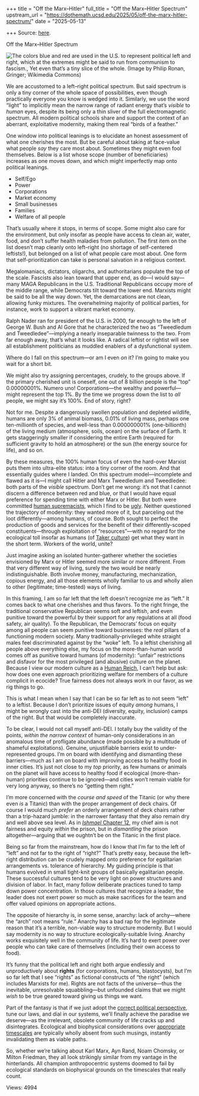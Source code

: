 +++
title = "Off the Marx–Hitler"
full_title = "Off the Marx–Hitler Spectrum"
upstream_url = "https://dothemath.ucsd.edu/2025/05/off-the-marx-hitler-spectrum/"
date = "2025-05-13"

+++
Source: [here](https://dothemath.ucsd.edu/2025/05/off-the-marx-hitler-spectrum/).

Off the Marx–Hitler Spectrum

![The colors blue and red are used in the U.S. to represent political left and right, which at the extremes might be said to run from communism to fascism., Yet even that’s a tiny slice of the whole. (Image by Philip Ronan, Gringer; [Wikimedia Commons](https://commons.wikimedia.org/wiki/File:EM_spectrumrevised.png))](https://dothemath.ucsd.edu/wp-content/uploads/2025/05/EM_spectrumrevised.png)

We are accustomed to a left–right political spectrum. But said spectrum is only a tiny corner of the whole space of possibilities, even though practically everyone you know is wedged into it. Similarly, we use the word “light” to implicitly mean the narrow range of radiant energy that’s *visible* to *human* eyes, despite its being only a thin sliver of the full electromagnetic spectrum. All modern political schools share and support the context of an aberrant, exploitative modernity, making them real “birds of a feather.”

One window into political leanings is to elucidate an honest assessment of what one cherishes the most. But be careful about taking at face-value what people *say* they care most about. Sometimes they might even fool themselves. Below is a list whose scope (number of beneficiaries) increases as one moves down, and which might imperfectly map onto political leanings.

-   Self/Ego
-   Power
-   Corporations
-   Market economy
-   Small businesses
-   Families
-   Welfare of all people

That’s usually where it stops, in terms of scope. Some might also care for the environment, but only insofar as people have access to clean air, water, food, and don’t suffer health maladies from pollution. The first item on the list doesn’t map cleanly onto left–right (no shortage of self-centered leftists!), but belonged on a list of what people care most about. One form that self-prioritization can take is personal salvation in a religious context.

Megalomaniacs, dictators, oligarchs, and authoritarians populate the top of the scale. Fascists also lean toward that upper end, as do—I would say—many MAGA Republicans in the U.S. Traditional Republicans occupy more of the middle range, while Democrats tilt toward the lower end. Marxists might be said to be all the way down. Yet, the demarcations are not clean, allowing funky mixtures. The overwhelming majority of political parties, for instance, work to support a vibrant market economy.

Ralph Nader ran for president of the U.S. in 2000, far enough to the left of George W. Bush and Al Gore that he characterized the two as “Tweedledum and Tweedledee”—implying a nearly inseparable twinness to the two. From far enough away, that’s what it looks like. A radical leftist or rightist will see all establishment politicians as muddled enablers of a dysfunctional system.

Where do I fall on this spectrum—or am I even *on* it? I’m going to make you wait for a short bit.

We might also try assigning percentages, crudely, to the groups above. If the primary cherished unit is oneself, one out of 8 billion people is the “top” 0.00000001%. Numero uno! Corporations—the wealthy and powerful—might represent the top 1%. By the time we progress down the list to *all* people, we might say it’s 100%. End of story, right?

Not for me. Despite a dangerously swollen population and depleted wildlife, humans are only 3% of animal biomass, 0.01% of living mass, perhaps one ten-millionth of species, and well-less than 0.000000001% (one-billionth) of the living medium (atmosphere, soils, ocean) on the surface of Earth. It gets staggeringly smaller if considering the entire Earth (required for sufficient gravity to hold an atmosphere) or the sun (the energy source for life), and so on.

By these measures, the 100% human focus of even the hard-over Marxist puts them into ultra-elite status: into a tiny corner of the room. And that essentially guides where I landed. On this spectrum model—incomplete and flawed as it is—I might call Hitler and Marx Tweedledum and Tweedledee: both parts of the *visible* spectrum. Don’t get me wrong: it’s not that I cannot discern a difference between red and blue, or that I would have equal preference for spending time with either Marx or Hitler. But both were committed [human supremacists](https://dothemath.ucsd.edu/2024/08/mm-12-human-supremacy/), which I find to be [ugly](https://dothemath.ucsd.edu/2023/10/our-ugly-magnificence/). Neither questioned the trajectory of modernity: they wanted more of it, but parceling out the loot differently—among humans, of course. Both sought to perfect the production of goods and services for the benefit of their differently-scoped constituents—through exploitation of “resources”—with no regard for the ecological toll insofar as humans (of [Taker culture](https://dothemath.ucsd.edu/2025/03/ishmael-chapter-2/)) get what they want in the short term. Workers of the world, unite?

Just imagine asking an isolated hunter-gatherer whether the societies envisioned by Marx or Hitler seemed more similar or more different. From that very different way of living, surely the two would be nearly indistinguishable. Both involve money, manufacturing, mechanization, copious energy, and all those elements wholly familiar to us and wholly alien to other (legitimate; time-tested) ways of living.

In this framing, I am so far left that the left doesn’t recognize me as “left.” It comes back to what one cherishes and thus favors. To the right fringe, the traditional conservative Republican seems soft and leftish, and even punitive toward the powerful by their support for any regulations at all (food safety, air quality). To the Republican, the Democrats’ focus on equity among all people can seem punitive toward businesses: the *real* pillars of a functioning modern society. Many traditionally-privileged white straight males feel discriminated against by the “woke” left. To a leftist cherishing all people above everything else, my focus on the more-than-human world comes off as punitive toward humans (of modernity): “unfair” restrictions and disfavor for the most privileged (and abusive) culture on the planet. Because I view our modern culture as a [Human Reich](https://dothemath.ucsd.edu/2023/10/our-ugly-magnificence/), I can’t help but ask: how does one even approach prioritizing welfare for members of a culture complicit in ecocide? True fairness does not always work in our favor, as we rig things to go.

This is what I mean when I say that I can be so far left as to not seem “left” to a leftist. Because I don’t prioritize issues of equity *among* humans, I might be wrongly cast into the anti-DEI (diversity, equity, inclusion) camps of the right. But that would be completely inaccurate.

To be clear, I would not call myself anti-DEI. I totally buy the validity of the points, *within the narrow context* of human-only considerations in an anomalous time of profligate abundance (made possible by a multitude of shameful exploitations). Genuine, unjustifiable barriers exist to under-represented groups. I’m on board with identifying and dismantling these barriers—much as I am on board with improving access to healthy food in inner cities. It’s just not close to my *top* priority, as few humans or animals on the planet will have access to healthy food if ecological (more-than-human) priorities continue to be ignored—and cities won’t remain viable for very long anyway, so there’s no “getting them right.”

I’m more concerned with the *course and speed* of the Titanic (or why there even *is* a Titanic) than with the proper arrangement of deck chairs. Of course I would much *prefer* an orderly arrangement of deck chairs rather than a trip-hazard jumble: in the narrower fantasy that they also remain dry and well above sea level. As in [*Ishmael* Chapter 12](https://dothemath.ucsd.edu/2025/05/ishmael-chapter-12/), my chief aim is not fairness and equity *within* the prison, but in *dismantling* the prison altogether—arguing that we oughtn’t be on the Titanic in the first place.

Being so far from the mainstream, how do I know that I’m far to the left of “left” and not far to the right of “right?” That’s pretty easy, because the left–right distribution can be crudely mapped onto preference for egalitarian arrangements vs. tolerance of hierarchy. My guiding principle is that humans evolved in small tight-knit groups of basically egalitarian people. These successful cultures tend to be very light on power structures and division of labor. In fact, many follow deliberate practices tuned to tamp down power concentration. In those cultures that recognize a leader, the leader does not exert power so much as make sacrifices for the team and offer valued opinions on appropriate actions.

The opposite of hierarchy is, in some sense, anarchy: lack of archy—where the “arch” root means “rule.” Anarchy has a bad rap for the legitimate reason that it’s a terrible, non-viable way to structure modernity. But I would say modernity is no way to structure ecologically-suitable living. Anarchy works exquisitely well in the community of life. It’s hard to exert power over people who can take care of themselves (including their own access to food).

It’s funny that the political left and right both argue endlessly and unproductively about **rights** (for corporations, humans, blastocysts), but I’m so far left that I see “rights” as fictional constructs of “the right” (which includes Marxists for me). Rights are not facts of the universe—thus the inevitable, unresolvable squabbling—but unfounded claims that we might *wish* to be true geared toward giving us things we want.

Part of the fantasy is that if we just adopt the [correct political perspective](https://dothemath.ucsd.edu/2024/11/political-perfection/), tune our laws, and dial in our systems, we’ll finally achieve the paradise we deserve—as the irrelevant, obsolete community of life cracks up and disintegrates. Ecological and biophysical considerations over [appropriate timescales](https://dothemath.ucsd.edu/2024/02/sustainable-timescales/) are typically wholly absent from such musings, instantly invalidating them as viable paths.

So, whether we’re talking about Karl Marx, Ayn Rand, Noam Chomsky, or Milton Friedman, they all look strikingly similar from my vantage in the hinterlands. All champion anthropocentric systems doomed to fail by ecological standards on biophysical grounds on the timescales that really count.

Views: 4994

<div class="addtoany_share_save_container addtoany_content addtoany_content_bottom">

<div class="a2a_kit a2a_kit_size_32 addtoany_list" a2a-title="Off the Marx–Hitler Spectrum" a2a-url="https://dothemath.ucsd.edu/2025/05/off-the-marx-hitler-spectrum/">

[](https://www.addtoany.com/add_to/facebook?linkurl=https%3A%2F%2Fdothemath.ucsd.edu%2F2025%2F05%2Foff-the-marx-hitler-spectrum%2F&linkname=Off%20the%20Marx%E2%80%93Hitler%20Spectrum "Facebook")[](https://www.addtoany.com/add_to/twitter?linkurl=https%3A%2F%2Fdothemath.ucsd.edu%2F2025%2F05%2Foff-the-marx-hitler-spectrum%2F&linkname=Off%20the%20Marx%E2%80%93Hitler%20Spectrum "Twitter")[](https://www.addtoany.com/add_to/email?linkurl=https%3A%2F%2Fdothemath.ucsd.edu%2F2025%2F05%2Foff-the-marx-hitler-spectrum%2F&linkname=Off%20the%20Marx%E2%80%93Hitler%20Spectrum "Email")[](https://www.addtoany.com/share)

</div>

</div>
